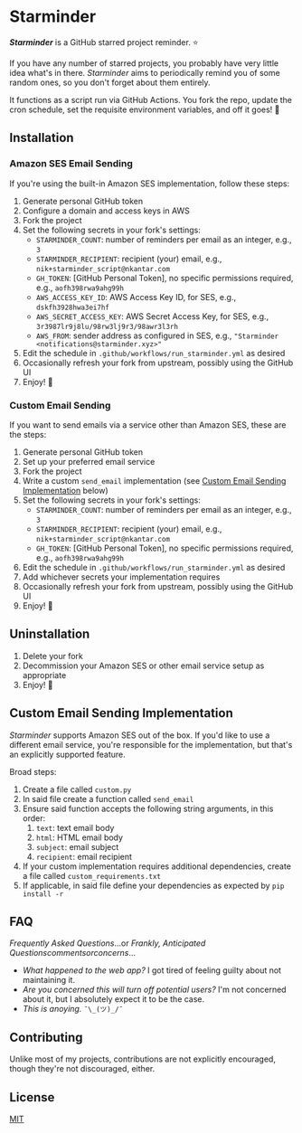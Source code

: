 # Starminder

_**Starminder**_ is a GitHub starred project reminder. ⭐

If you have any number of starred projects, you probably have very little idea what's in there.
_Starminder_ aims to periodically remind you of some random ones, so you don't forget about them entirely.

It functions as a script run via GitHub Actions.
You fork the repo, update the cron schedule, set the requisite environment variables, and off it goes! 🚀


## Installation

### Amazon SES Email Sending

If you're using the built-in Amazon SES implementation, follow these steps:

1. Generate personal GitHub token
2. Configure a domain and access keys in AWS
3. Fork the project
4. Set the following secrets in your fork's settings:
    - `STARMINDER_COUNT`: number of reminders per email as an integer, e.g., `3`
    - `STARMINDER_RECIPIENT`: recipient (your) email, e.g., `nik+starminder_script@nkantar.com`
    - `GH_TOKEN`: [GitHub Personal Token], no specific permissions required, e.g., `aofh398rwa9ahg99h`
    - `AWS_ACCESS_KEY_ID`: AWS Access Key ID, for SES, e.g., `dskfh3928hwa3ei7hf`
    - `AWS_SECRET_ACCESS_KEY`: AWS Secret Access Key, for SES, e.g., `3r3987lr9j8lu/98rw3lj9r3/98awr3l3rh`
    - `AWS_FROM`: sender address as configured in SES, e.g., `"Starminder <notifications@starminder.xyz>"`
5. Edit the schedule in `.github/workflows/run_starminder.yml` as desired
6. Occasionally refresh your fork from upstream, possibly using the GitHub UI
7. Enjoy! 🎉

### Custom Email Sending

If you want to send emails via a service other than Amazon SES, these are the steps:

1. Generate personal GitHub token
2. Set up your preferred email service
3. Fork the project
4. Write a custom `send_email` implementation (see [Custom Email Sending Implementation] below)
5. Set the following secrets in your fork's settings:
    - `STARMINDER_COUNT`: number of reminders per email as an integer, e.g., `3`
    - `STARMINDER_RECIPIENT`: recipient (your) email, e.g., `nik+starminder_script@nkantar.com`
    - `GH_TOKEN`: [GitHub Personal Token], no specific permissions required, e.g., `aofh398rwa9ahg99h`
6. Edit the schedule in `.github/workflows/run_starminder.yml` as desired
7. Add whichever secrets your implementation requires
8. Occasionally refresh your fork from upstream, possibly using the GitHub UI
9. Enjoy! 🎉


## Uninstallation

1. Delete your fork
2. Decommission your Amazon SES or other email service setup as appropriate
3. Enjoy! 🎉


## Custom Email Sending Implementation

_Starminder_ supports Amazon SES out of the box.
If you'd like to use a different email service, you're responsible for the implementation, but that's an explicitly supported feature.

Broad steps:

1. Create a file called `custom.py`
2. In said file create a function called `send_email`
3. Ensure said function accepts the following string arguments, in this order:
    1. `text`: text email body
    2. `html`: HTML email body
    3. `subject`: email subject
    4. `recipient`: email recipient
4. If your custom implementation requires additional dependencies, create a file called `custom_requirements.txt`
5. If applicable, in said file define your dependencies as expected by `pip install -r`


## FAQ

_Frequently Asked Questions_…or _Frankly, Anticipated Questionscommentsorconcerns_…

- _What happened to the web app?_ I got tired of feeling guilty about not maintaining it.
- _Are you concerned this will turn off potential users?_ I'm not concerned about it, but I absolutely expect it to be the case.
- _This is anoying._ `¯\_(ツ)_/¯`


## Contributing

Unlike most of my projects, contributions are not explicitly encouraged, though they're not discouraged, either.


## License

[MIT](https://choosealicense.com/licenses/mit/)


[Custom Email Sending Implementation]: #custom-email-sending-implementation "Custom Email Sending Implementation"
